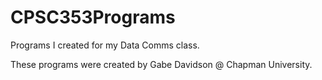 # CPSC353Programs
Programs I created for my Data Comms class.

These programs were created by Gabe Davidson @ Chapman University.
